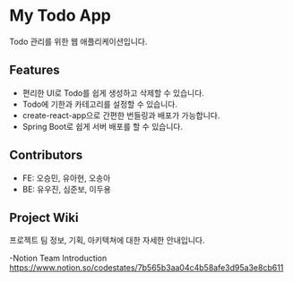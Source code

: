 # My Todo App

Todo 관리를 위한 웹 애플리케이션입니다.

## Features

- 편리한 UI로 Todo를 쉽게 생성하고 삭제할 수 있습니다.
- Todo에 기한과 카테고리를 설정할 수 있습니다.
- create-react-app으로 간편한 번들링과 배포가 가능합니다.
- Spring Boot로 쉽게 서버 배포를 할 수 있습니다.

## Contributors

- FE: 오승민, 유아현, 오송아
- BE: 유우진, 심준보, 이두용

## Project Wiki

프로젝트 팀 정보, 기획, 아키텍쳐에 대한 자세한 안내입니다.

-Notion Team Introduction
https://www.notion.so/codestates/7b565b3aa04c4b58afe3d95a3e8cb611


